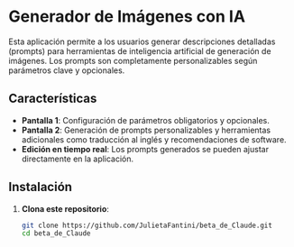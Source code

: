 # Generador de Imágenes con IA

Esta aplicación permite a los usuarios generar descripciones detalladas (prompts) para herramientas de inteligencia artificial de generación de imágenes. Los prompts son completamente personalizables según parámetros clave y opcionales.

## Características
- **Pantalla 1**: Configuración de parámetros obligatorios y opcionales.
- **Pantalla 2**: Generación de prompts personalizables y herramientas adicionales como traducción al inglés y recomendaciones de software.
- **Edición en tiempo real**: Los prompts generados se pueden ajustar directamente en la aplicación.

## Instalación
1. **Clona este repositorio**:
   ```bash
   git clone https://github.com/JulietaFantini/beta_de_Claude.git
   cd beta_de_Claude
